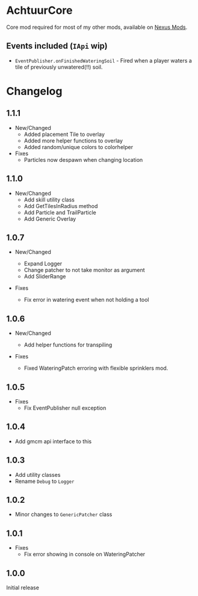 # AchtuurCore

Core mod required for most of my other mods, available on [Nexus Mods](https://www.nexusmods.com/stardewvalley/mods/16827).

## Events included (`IApi` wip)

* `EventPublisher.onFinishedWateringSoil` - Fired when a player waters a tile of previously unwatered(!!) soil.


# Changelog

## 1.1.1
* New/Changed
  * Added placement Tile to overlay
  * Added more helper functions to overlay
  * Added random/unique colors to colorhelper
* Fixes
  * Particles now despawn when changing location

## 1.1.0
* New/Changed
  * Add skill utility class
  * Add GetTilesInRadius method
  * Add Particle and TrailParticle
  * Add Generic Overlay

## 1.0.7
* New/Changed
  * Expand Logger 
  * Change patcher to not take monitor as argument
  * Add SliderRange

* Fixes
  * Fix error in watering event when not holding a tool


## 1.0.6
* New/Changed
  * Add helper functions for transpiling
	
* Fixes
  * Fixed WateringPatch erroring with flexible sprinklers mod.

## 1.0.5
* Fixes
  * Fix EventPublisher null exception

## 1.0.4
* Add gmcm api interface to this

## 1.0.3
* Add utility classes
* Rename `Debug` to `Logger`

## 1.0.2
* Minor changes to `GenericPatcher` class

## 1.0.1
* Fixes
	* Fix error showing in console on WateringPatcher

## 1.0.0
Initial release

<!-- ### (unreleased) Changes made:

* WateringPatcher now uses pass-through prefix method (thanks to Shockah)
* Removed leftover watering debug message -->
